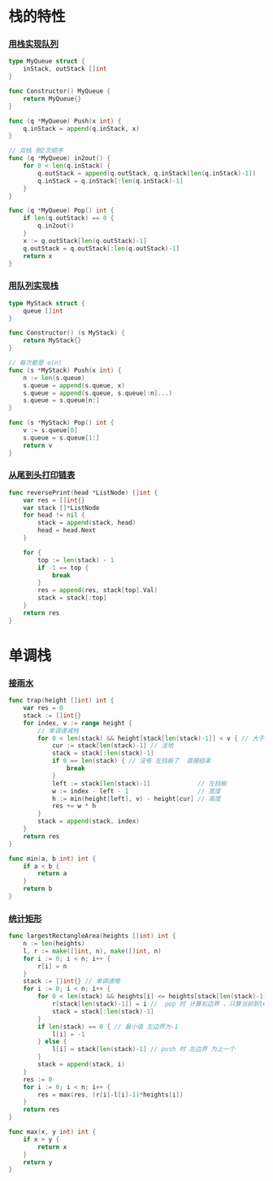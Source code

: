 # 栈的特性
 
### [用栈实现队列](https://leetcode-cn.com/problems/implement-queue-using-stacks)

```go
type MyQueue struct {
	inStack, outStack []int
}

func Constructor() MyQueue {
	return MyQueue{}
}

func (q *MyQueue) Push(x int) {
	q.inStack = append(q.inStack, x)
}

// 双栈 倒2次顺序
func (q *MyQueue) in2out() {
	for 0 < len(q.inStack) {
		q.outStack = append(q.outStack, q.inStack[len(q.inStack)-1])
		q.inStack = q.inStack[:len(q.inStack)-1]
	}
}

func (q *MyQueue) Pop() int {
	if len(q.outStack) == 0 {
		q.in2out()
	}
	x := q.outStack[len(q.outStack)-1]
	q.outStack = q.outStack[:len(q.outStack)-1]
	return x
}
```

###  [用队列实现栈](https://leetcode-cn.com/problems/implement-stack-using-queues)

```go
type MyStack struct {
	queue []int
}

func Constructor() (s MyStack) {
	return MyStack{}
}

// 每次都是 o(n)
func (s *MyStack) Push(x int) {
	n := len(s.queue)
	s.queue = append(s.queue, x)
	s.queue = append(s.queue, s.queue[:n]...)
	s.queue = s.queue[n:]
}

func (s *MyStack) Pop() int {
	v := s.queue[0]
	s.queue = s.queue[1:]
	return v
}
```

### [从尾到头打印链表](https://leetcode-cn.com/problems/cong-wei-dao-tou-da-yin-lian-biao-lcof)

```go
func reversePrint(head *ListNode) []int {
	var res = []int{}
	var stack []*ListNode
	for head != nil {
		stack = append(stack, head)
		head = head.Next
	}

	for {
		top := len(stack) - 1
		if -1 == top {
			break
		}
		res = append(res, stack[top].Val)
		stack = stack[:top]
	}
	return res
}
```


# 单调栈


### [接雨水](https://leetcode-cn.com/problems/trapping-rain-water)

```go
func trap(height []int) int {
	var res = 0
	stack := []int{}
	for index, v := range height {
		// 单调递减栈
		for 0 < len(stack) && height[stack[len(stack)-1]] < v { // 大于栈顶
			cur := stack[len(stack)-1] // 洼地
			stack = stack[:len(stack)-1]
			if 0 == len(stack) { // 没有 左挡板了  直接结束
				break
			}
			left := stack[len(stack)-1]             // 左挡板
			w := index - left - 1                   // 宽度
			h := min(height[left], v) - height[cur] // 高度
			res += w * h
		}
		stack = append(stack, index)
	}
	return res
}

func min(a, b int) int {
	if a < b {
		return a
	}
	return b
}
```

### [统计矩形](https://leetcode-cn.com/problems/largest-rectangle-in-histogram)

```go
func largestRectangleArea(heights []int) int {
	n := len(heights)
	l, r := make([]int, n), make([]int, n)
	for i := 0; i < n; i++ {
		r[i] = n
	}
	stack := []int{} // 单调递增
	for i := 0; i < n; i++ {
		for 0 < len(stack) && heights[i] <= heights[stack[len(stack)-1]] {
			r[stack[len(stack)-1]] = i //  pop 时 计算右边界 ，只算当前到left的面积  相同的高 交给后面计算
			stack = stack[:len(stack)-1]
		}
		if len(stack) == 0 { // 最小值 左边界为-1
			l[i] = -1
		} else {
			l[i] = stack[len(stack)-1] // push 时 左边界 为上一个
		}
		stack = append(stack, i)
	}
	res := 0
	for i := 0; i < n; i++ {
		res = max(res, (r[i]-l[i]-1)*heights[i])
	}
	return res
}

func max(x, y int) int {
	if x > y {
		return x
	}
	return y
}
```